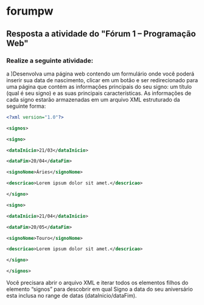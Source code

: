 # forumpw

## Resposta a atividade do "Fórum 1 – Programação Web"

### Realize a seguinte atividade:

a )Desenvolva uma página web contendo um formulário onde você poderá inserir sua data de nascimento, clicar em um botão e ser redirecionado para uma página que contém as informações principais do seu signo: um título (qual é seu signo) e as suas principais características. As informações de cada signo estarão armazenadas em um arquivo XML estruturado da seguinte forma:
```xml
<?xml version="1.0"?>

<signos>

<signo>

<dataInicio>21/03</dataInicio>

<dataFim>20/04</dataFim>

<signoNome>Áries</signoNome>

<descricao>Lorem ipsum dolor sit amet.</descricao>

</signo>

<signo>

<dataInicio>21/04</dataInicio>

<dataFim>20/05</dataFim>

<signoNome>Touro</signoNome>

<descricao>Lorem ipsum dolor sit amet.</descricao>

</signo>

</signos>
```

Você precisara abrir o arquivo XML e iterar todos os elementos filhos do elemento “signos” para descobrir em qual Signo a data do seu aniversário esta inclusa no range de datas (dataInicio/dataFim).
